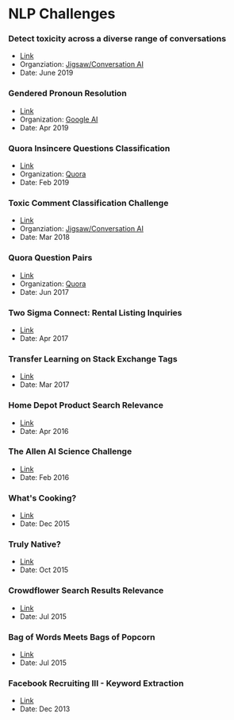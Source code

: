 # NLP Challenges

### Detect toxicity across a diverse range of conversations

- [Link](https://www.kaggle.com/c/jigsaw-unintended-bias-in-toxicity-classification)
- Organziation: [Jigsaw/Conversation AI](https://www.kaggle.com/jigsaw-team/competitions)
- Date: June 2019

### Gendered Pronoun Resolution

- [Link](https://www.kaggle.com/c/gendered-pronoun-resolution)
- Organization: [Google AI](https://www.kaggle.com/googleai/competitions)
- Date: Apr 2019

### Quora Insincere Questions Classification

- [Link](https://www.kaggle.com/c/quora-insincere-questions-classification/data)
- Organization: [Quora](https://www.kaggle.com/quora/competitions)
- Date: Feb 2019

### Toxic Comment Classification Challenge

- [Link](https://www.kaggle.com/c/jigsaw-toxic-comment-classification-challenge)
- Organziation: [Jigsaw/Conversation AI](https://www.kaggle.com/jigsaw-team/competitions)
- Date: Mar 2018

### Quora Question Pairs

- [Link](https://www.kaggle.com/c/quora-question-pairs)
- Organization: [Quora](https://www.kaggle.com/quora/competitions)
- Date: Jun 2017

### Two Sigma Connect: Rental Listing Inquiries

- [Link](https://www.kaggle.com/c/two-sigma-connect-rental-listing-inquiries)
- Date: Apr 2017

### Transfer Learning on Stack Exchange Tags

- [Link](https://www.kaggle.com/c/transfer-learning-on-stack-exchange-tags/data)
- Date: Mar 2017

### Home Depot Product Search Relevance

- [Link](https://www.kaggle.com/c/home-depot-product-search-relevance)
- Date: Apr 2016

### The Allen AI Science Challenge

- [Link](https://www.kaggle.com/c/the-allen-ai-science-challenge)
- Date: Feb 2016

### What's Cooking?

- [Link](https://www.kaggle.com/c/whats-cooking)
- Date: Dec 2015

### Truly Native?

- [Link](https://www.kaggle.com/c/dato-native)
- Date: Oct 2015

### Crowdflower Search Results Relevance

- [Link](https://www.kaggle.com/c/crowdflower-search-relevance)
- Date: Jul 2015

### Bag of Words Meets Bags of Popcorn

- [Link](https://www.kaggle.com/c/word2vec-nlp-tutorial)
- Date: Jul 2015

### Facebook Recruiting III - Keyword Extraction

- [Link](https://www.kaggle.com/c/facebook-recruiting-iii-keyword-extraction)
- Date: Dec 2013
